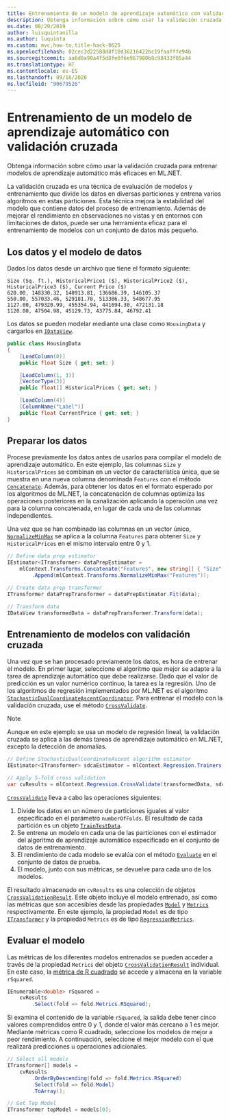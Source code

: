 ```yaml
---
title: Entrenamiento de un modelo de aprendizaje automático con validación cruzada
description: Obtenga información sobre cómo usar la validación cruzada para compilar modelos de aprendizaje automático más eficaces en ML.NET. La validación cruzada es una técnica de evaluación de modelos y entrenamiento que divide los datos en diversas particiones y entrena varios algoritmos en estas particiones.
ms.date: 08/29/2019
author: luisquintanilla
ms.author: luquinta
ms.custom: mvc,how-to,title-hack-0625
ms.openlocfilehash: 02cec3d22588d8f10d36216422bc19faafffe94b
ms.sourcegitcommit: aa6d8a90a4f5d8fe0f6e967980b8c98433f05a44
ms.translationtype: HT
ms.contentlocale: es-ES
ms.lasthandoff: 09/16/2020
ms.locfileid: "90679526"
---
```

# <a name="train-a-machine-learning-model-using-cross-validation"></a>Entrenamiento de un modelo de aprendizaje automático con validación cruzada

Obtenga información sobre cómo usar la validación cruzada para entrenar modelos de aprendizaje automático más eficaces en ML.NET.

La validación cruzada es una técnica de evaluación de modelos y entrenamiento que divide los datos en diversas particiones y entrena varios algoritmos en estas particiones. Esta técnica mejora la estabilidad del modelo que contiene datos del proceso de entrenamiento. Además de mejorar el rendimiento en observaciones no vistas y en entornos con limitaciones de datos, puede ser una herramienta eficaz para el entrenamiento de modelos con un conjunto de datos más pequeño.

## <a name="the-data-and-data-model"></a>Los datos y el modelo de datos

Dados los datos desde un archivo que tiene el formato siguiente:

```text
Size (Sq. ft.), HistoricalPrice1 ($), HistoricalPrice2 ($), HistoricalPrice3 ($), Current Price ($)
620.00, 148330.32, 140913.81, 136686.39, 146105.37
550.00, 557033.46, 529181.78, 513306.33, 548677.95
1127.00, 479320.99, 455354.94, 441694.30, 472131.18
1120.00, 47504.98, 45129.73, 43775.84, 46792.41
```

Los datos se pueden modelar mediante una clase como `HousingData` y cargarlos en [`IDataView`](xref:Microsoft.ML.IDataView).

```csharp
public class HousingData
{
    [LoadColumn(0)]
    public float Size { get; set; }

    [LoadColumn(1, 3)]
    [VectorType(3)]
    public float[] HistoricalPrices { get; set; }

    [LoadColumn(4)]
    [ColumnName("Label")]
    public float CurrentPrice { get; set; }
}
```

## <a name="prepare-the-data"></a>Preparar los datos

Procese previamente los datos antes de usarlos para compilar el modelo de aprendizaje automático. En este ejemplo, las columnas `Size` y `HistoricalPrices` se combinan en un vector de característica única, que se muestra en una nueva columna denominada `Features` con el método [`Concatenate`](xref:Microsoft.ML.TransformExtensionsCatalog.Concatenate%2A). Además, para obtener los datos en el formato esperado por los algoritmos de ML.NET, la concatenación de columnas optimiza las operaciones posteriores en la canalización aplicando la operación una vez para la columna concatenada, en lugar de cada una de las columnas independientes.

Una vez que se han combinado las columnas en un vector único, [`NormalizeMinMax`](xref:Microsoft.ML.NormalizationCatalog.NormalizeMinMax%2A) se aplica a la columna `Features` para obtener `Size` y `HistoricalPrices` en el mismo intervalo entre 0 y 1.

```csharp
// Define data prep estimator
IEstimator<ITransformer> dataPrepEstimator =
    mlContext.Transforms.Concatenate("Features", new string[] { "Size", "HistoricalPrices" })
        .Append(mlContext.Transforms.NormalizeMinMax("Features"));

// Create data prep transformer
ITransformer dataPrepTransformer = dataPrepEstimator.Fit(data);

// Transform data
IDataView transformedData = dataPrepTransformer.Transform(data);
```

## <a name="train-model-with-cross-validation"></a>Entrenamiento de modelos con validación cruzada

Una vez que se han procesado previamente los datos, es hora de entrenar el modelo. En primer lugar, seleccione el algoritmo que mejor se adapte a la tarea de aprendizaje automático que debe realizarse. Dado que el valor de predicción es un valor numérico continuo, la tarea es la regresión. Uno de los algoritmos de regresión implementados por ML.NET es el algoritmo [`StochasticDualCoordinateAscentCoordinator`](xref:Microsoft.ML.Trainers.SdcaRegressionTrainer). Para entrenar el modelo con la validación cruzada, use el método [`CrossValidate`](xref:Microsoft.ML.RegressionCatalog.CrossValidate%2A).

> [!NOTE]
> Aunque en este ejemplo se usa un modelo de regresión lineal, la validación cruzada se aplica a las demás tareas de aprendizaje automático en ML.NET, excepto la detección de anomalías.

```csharp
// Define StochasticDualCoordinateAscent algorithm estimator
IEstimator<ITransformer> sdcaEstimator = mlContext.Regression.Trainers.Sdca();

// Apply 5-fold cross validation
var cvResults = mlContext.Regression.CrossValidate(transformedData, sdcaEstimator, numberOfFolds: 5);
```

[`CrossValidate`](xref:Microsoft.ML.RegressionCatalog.CrossValidate%2A) lleva a cabo las operaciones siguientes:

1. Divide los datos en un número de particiones iguales al valor especificado en el parámetro `numberOfFolds`. El resultado de cada partición es un objeto [`TrainTestData`](xref:Microsoft.ML.DataOperationsCatalog.TrainTestData).
1. Se entrena un modelo en cada una de las particiones con el estimador del algoritmo de aprendizaje automático especificado en el conjunto de datos de entrenamiento.
1. El rendimiento de cada modelo se evalúa con el método [`Evaluate`](xref:Microsoft.ML.RegressionCatalog.Evaluate%2A) en el conjunto de datos de prueba.
1. El modelo, junto con sus métricas, se devuelve para cada uno de los modelos.

El resultado almacenado en `cvResults` es una colección de objetos [`CrossValidationResult`](xref:Microsoft.ML.TrainCatalogBase.CrossValidationResult%601). Este objeto incluye el modelo entrenado, así como las métricas que son accesibles desde las propiedades [`Model`](xref:Microsoft.ML.TrainCatalogBase.CrossValidationResult%601.Model) y [`Metrics`](xref:Microsoft.ML.TrainCatalogBase.CrossValidationResult%601.Metrics) respectivamente. En este ejemplo, la propiedad `Model` es de tipo [`ITransformer`](xref:Microsoft.ML.ITransformer) y la propiedad `Metrics` es de tipo [`RegressionMetrics`](xref:Microsoft.ML.Data.RegressionMetrics).

## <a name="evaluate-the-model"></a>Evaluar el modelo

Las métricas de los diferentes modelos entrenados se pueden acceder a través de la propiedad `Metrics` del objeto [`CrossValidationResult`](xref:Microsoft.ML.TrainCatalogBase.CrossValidationResult%601) individual. En este caso, la [métrica de R cuadrado](https://en.wikipedia.org/wiki/Coefficient_of_determination) se accede y almacena en la variable `rSquared`.

```csharp
IEnumerable<double> rSquared =
    cvResults
        .Select(fold => fold.Metrics.RSquared);
```

Si examina el contenido de la variable `rSquared`, la salida debe tener cinco valores comprendidos entre 0 y 1, donde el valor más cercano a 1 es mejor. Mediante métricas como R cuadrado, seleccione los modelos de mejor a peor rendimiento. A continuación, seleccione el mejor modelo con el que realizará predicciones u operaciones adicionales.

```csharp
// Select all models
ITransformer[] models =
    cvResults
        .OrderByDescending(fold => fold.Metrics.RSquared)
        .Select(fold => fold.Model)
        .ToArray();

// Get Top Model
ITransformer topModel = models[0];
```
